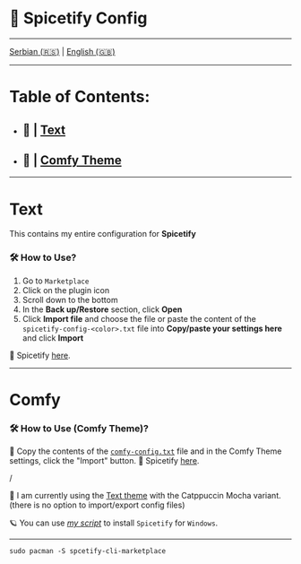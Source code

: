 # 🎵 Spicetify Config

---

  [Serbian (🇷🇸)](README.md) | [English (🇬🇧)](README-en.md)

---

# Table of Contents:

- ## 🗼 | [Text](#text)
- ## 📜 | [Comfy Theme](#comfy)

---

# Text

This contains my entire configuration for **Spicetify**

### 🛠️ How to Use?
 
1. Go to `Marketplace`
2. Click on the plugin icon
3. Scroll down to the bottom
4. In the **Back up/Restore** section, click **Open**
5. Click **Import file** and choose the file or paste the content of the `spicetify-config-<color>.txt` file into **Copy/paste your settings here** and click **Import**

🔗 Spicetify [here](https://github.com/spicetify).

---

# Comfy

### 🛠️ How to Use (Comfy Theme)?

🔸 Copy the contents of the [`comfy-config.txt`](comfy-config.txt) file and in the Comfy Theme settings, click the "Import" button.
🔗 Spicetify [here](https://github.com/spicetify).

/

📌 I am currently using the [Text theme](https://github.com/spicetify/spicetify-themes/tree/master/text) with the Catppuccin Mocha variant. (there is no option to import/export config files)

🪐 You can use [*my script*](https://github.com/crnobog69/spicetify-bat-installer-autoupdater) to install `Spicetify` for `Windows`.

---


```
sudo pacman -S spcetify-cli-marketplace
```